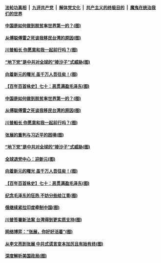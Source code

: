 

####  [法轮功真相](../../../../basic/blob/master/README.md?t=01011031) &nbsp;|&nbsp; [九评共产党](../../../../9ping.md/blob/master/README.md?t=01011031) &nbsp;|&nbsp; [解体党文化](../../../../jtdwh.md/blob/master/README.md?t=01011031)  &nbsp;|&nbsp; [共产主义的终极目的](../../../../gczydzjmd.md/blob/master/README.md?t=01011031) &nbsp;|&nbsp; [魔鬼在统治我们的世界](../../../../mgztzwmdsj.md/blob/master/README.md?t=01011031) 

#### [中国是如何做到脱贫率世界第一的？(图)](../pages/p4/957704.md?t=01011031) 

#### [从傅聪傅雷之死谈我移民台湾的原因(图)](../pages/p4/957698.md?t=01011031) 

#### [川普船长 你愿意和我一起前行吗？(图)](../pages/p4/957686.md?t=01011031) 

#### [“地下党”是中共对全球的“掺沙子”式威胁(图)](../pages/p4/957682.md?t=01011031) 

#### [向着新元的曙光 虽千万人吾往矣！(图)](../pages/p4/957448.md?t=01011031) 

#### [【百年百首咏史】七十：恶贯满盈毛泽东(图)](../pages/p4/957678.md?t=01011031) 


#### [中国是如何做到脱贫率世界第一的？(图)](../pages/p4/957704.md?t=01011031) 

#### [从傅聪傅雷之死谈我移民台湾的原因(图)](../pages/p4/957698.md?t=01011031) 

#### [川普船长 你愿意和我一起前行吗？(图)](../pages/p4/957686.md?t=01011031) 

#### [张展的重判与习近平的困境(图)](../pages/p4/957683.md?t=01011031) 

#### [“地下党”是中共对全球的“掺沙子”式威胁(图)](../pages/p4/957682.md?t=01011031) 

#### [全球退党中心：迎新元(图)](../pages/p4/957697.md?t=01011031) 

#### [向着新元的曙光 虽千万人吾往矣！(图)](../pages/p4/957448.md?t=01011031) 

#### [【百年百首咏史】七十：恶贯满盈毛泽东(图)](../pages/p4/957678.md?t=01011031) 


#### [纪念毛泽东的狂热 不妨分些给江青(图)](../pages/p4/957637.md?t=01011031) 


#### [俄继续紧拉印度牵制中国(图)](../pages/p4/957613.md?t=01011031) 

#### [川普签署新法案 台湾得到更实质支持(图)](../pages/p4/957606.md?t=01011031) 

#### [网络博弈：“张展，你好好活着”(图)](../pages/p4/957600.md?t=01011031) 

#### [从李文亮到张展 中共式谎言变本加厉且有始有终(图)](../pages/p4/957597.md?t=01011031) 

#### [深度解析美国政局(图)](../pages/p4/957571.md?t=01011031) 




